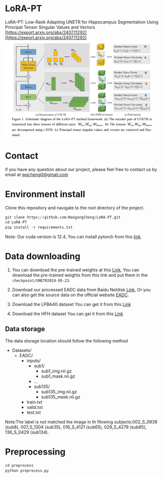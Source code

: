 # LoRA-PT
LoRA-PT: Low-Rank Adapting UNETR for Hippocampus Segmentation Using Principal Tensor Singular Values and Vectors
[https://export.arxiv.org/abs/2407.11292](https://export.arxiv.org/abs/2407.11292)
![LoRA-PT](images/LoRA-PT.png)

# Contact
if you have any question about our project, please feel free to contact us by email at wgcheng0@gmail.com

# Environment install
Clone this repository and navigate to the root directory of the project.
```python
git clone https://github.com/WangangCheng/LoRA-PT.git
cd LoRA-PT
pip install -r requirements.txt
```
Note: Our cuda version is 12.4, You can install pytorch from this [link](https://pytorch.org/).

# Data downloading
1. You can download the pre-trained weights at this [Link](https://drive.google.com/file/d/1Jtkw2epEYVknGOSGKG0xnQpg4sacEs8j/view?usp=sharing), You can download the pre-trained weights from this link and put them in the `checkpoint/UNETR2024-05-23`.

2. Download our processed EADC data from Baidu Netdisk [Link](https://pan.baidu.com/s/1IRGgkp4BCqcgnv6Ftg0ZNQ?pwd=1111), Or you can also get the source data on the official website [EADC](http://adni.loni.usc.edu/).

3. Download the LPBA40 dataset You can get it from this [Link](https://www.loni.usc.edu/research/atlas_downloads)

4. Download the HFH dataset You can gei it from this [Link](http://www.radiologyresearch.org/HippocampusSegmentationDatabase/)

## Data storage
The data storage location should follow the following method
- Datasets/
  - EADC/
    - inputs/
      - sub1/
        - sub1_img.nii.gz
        - sub1_mask.nii.gz
      - ...
      - sub135/
        - sub135_img.nii.gz
        - sub135_mask.nii.gz 
    - train.txt
    - valid.txt
    - test.txt

Note:The label is not matched the image in th fllowing subjects:002_S_0938 (sub8), 007_S_1304 (sub35), 016_S_4121 (sub65), 029_S_4279 (sub85), 136_S_0429 (sub134).

# Preprocessing
```python
cd preprocess
python preprocess.py
